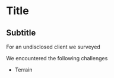 # Title 

## Subtitle

For an undisclosed client we surveyed 

We encountered the following challenges

* Terrain
